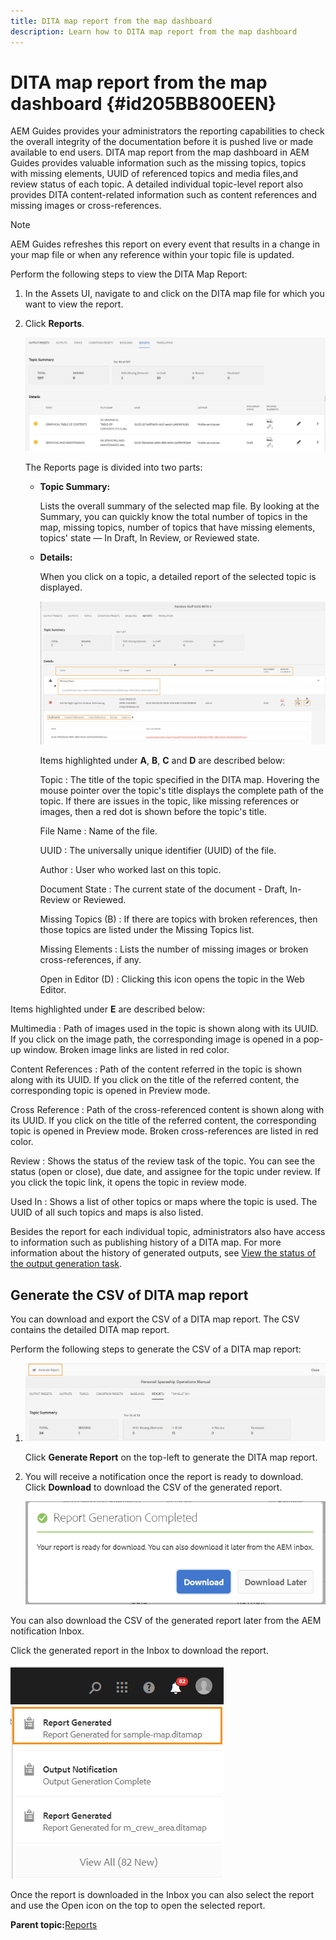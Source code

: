 ```yaml
---
title: DITA map report from the map dashboard
description: Learn how to DITA map report from the map dashboard
---
```


# DITA map report from the map dashboard {#id205BB800EEN}

AEM Guides provides your administrators the reporting capabilities to check the overall integrity of the documentation before it is pushed live or made available to end users. DITA map report from the map dashboard in AEM Guides provides valuable information such as the missing topics, topics with missing elements, UUID of referenced topics and media files,and review status of each topic. A detailed individual topic-level report also provides DITA content-related information such as content references and missing images or cross-references.

>[!NOTE]
>
> AEM Guides refreshes this report on every event that results in a change in your map file or when any reference within your topic file is updated.

Perform the following steps to view the DITA Map Report:

1.  In the Assets UI, navigate to and click on the DITA map file for which you want to view the report.

1.  Click **Reports**.

    ![](images/reports-page-uuid.png)

    The Reports page is divided into two parts:

    -   **Topic Summary:**

        Lists the overall summary of the selected map file. By looking at the Summary, you can quickly know the total number of topics in the map, missing topics, number of topics that have missing elements, topics' state — In Draft, In Review, or Reviewed state.

    -   **Details:**

        When you click on a topic, a detailed report of the selected topic is displayed.

        ![](images/detailed-report-uuid.png)

        Items highlighted under **A**, **B**, **C** and **D** are described below:

        Topic
        :   The title of the topic specified in the DITA map. Hovering the mouse pointer over the topic's title displays the complete path of the topic. If there are issues in the topic, like missing references or images, then a red dot is shown before the topic's title.

        File Name
        :   Name of the file.

        UUID
        :   The universally unique identifier \(UUID\) of the file.

        Author
        :   User who worked last on this topic.

        Document State
        :   The current state of the document - Draft, In-Review or Reviewed.

        Missing Topics \(B\)
        :   If there are topics with broken references, then those topics are listed under the Missing Topics list.

        Missing Elements
        :   Lists the number of missing images or broken cross-references, if any.

        Open in Editor \(D\)
        :   Clicking this icon opens the topic in the Web Editor.


Items highlighted under **E** are described below:

Multimedia
:   Path of images used in the topic is shown along with its UUID. If you click on the image path, the corresponding image is opened in a pop-up window. Broken image links are listed in red color.

Content References
:   Path of the content referred in the topic is shown along with its UUID. If you click on the title of the referred content, the corresponding topic is opened in Preview mode.

Cross Reference
:   Path of the cross-referenced content is shown along with its UUID. If you click on the title of the referred content, the corresponding topic is opened in Preview mode. Broken cross-references are listed in red color.

Review
:   Shows the status of the review task of the topic. You can see the status \(open or close\), due date, and assignee for the topic under review. If you click the topic link, it opens the topic in review mode.

Used In
:   Shows a list of other topics or maps where the topic is used. The UUID of all such topics and maps is also listed.

Besides the report for each individual topic, administrators also have access to information such as publishing history of a DITA map. For more information about the history of generated outputs, see [View the status of the output generation task](generate-output-for-a-dita-map.md#viewing_output_history).

## Generate the CSV of DITA map report 

You can download and export the CSV of a DITA map report. The CSV contains the detailed DITA map report.

Perform the following steps to generate the CSV of a DITA map report:

1.  ![](images/generate-DITA-map-report.png)

    Click **Generate Report** on the top-left to generate the DITA map report.

1.  You will receive a notification once the report is ready to download. Click **Download** to download the CSV of the generated report.

    ![](images/download-report-dialog.png)


You can also download the CSV of the generated report later from the AEM notification Inbox.

Click the generated report in the Inbox to download the report.

![](images/report-inbox--notification.png)

Once the report is downloaded in the Inbox you can also select the report and use the Open icon on the top to open the selected report.

**Parent topic:**[Reports](reports-intro.md)

